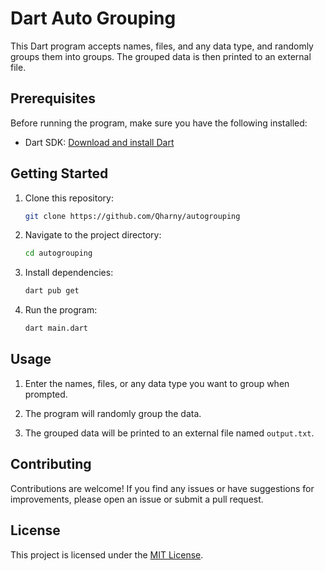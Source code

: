# Dart Auto Grouping

This Dart program accepts names, files, and any data type, and randomly groups them into groups. The grouped data is then printed to an external file.

## Prerequisites

Before running the program, make sure you have the following installed:

- Dart SDK: [Download and install Dart](https://dart.dev/get-dart)

## Getting Started

1. Clone this repository:

    ```bash
    git clone https://github.com/Qharny/autogrouping
    ```

2. Navigate to the project directory:

    ```bash
    cd autogrouping
    ```

3. Install dependencies:

    ```bash
    dart pub get
    ```

4. Run the program:

    ```bash
    dart main.dart
    ```

## Usage

1. Enter the names, files, or any data type you want to group when prompted.

2. The program will randomly group the data.

3. The grouped data will be printed to an external file named `output.txt`.

## Contributing

Contributions are welcome! If you find any issues or have suggestions for improvements, please open an issue or submit a pull request.

## License

This project is licensed under the [MIT License](LICENSE).